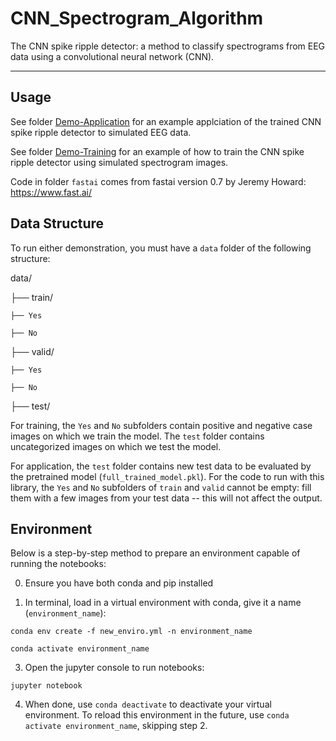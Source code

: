 # CNN_Spectrogram_Algorithm

The CNN spike ripple detector: a method to classify spectrograms from EEG data using a convolutional neural network (CNN).

----

## Usage

See folder [Demo-Application](./Demo-Application) for an example applciation of the trained CNN spike ripple detector to simulated EEG data.

See folder [Demo-Training](./Demo-Training) for an example of how to train the CNN spike ripple detector using simulated spectrogram images.

Code in folder `fastai` comes from fastai version 0.7 by Jeremy Howard: https://www.fast.ai/

## Data Structure

To run either demonstration, you must have a `data` folder of the following structure:

data/

├── train/

    ├── Yes
	
    ├── No
	
├── valid/

    ├── Yes
	
    ├── No
	
├── test/

For training, the `Yes` and `No` subfolders contain positive and negative case images on which we train the model. The `test` folder contains uncategorized images on which we test the model.

For application, the `test` folder contains new test data to be evaluated by the pretrained model (`full_trained_model.pkl`). For the code to run with this library, the `Yes` and `No` subfolders of `train` and `valid` cannot be empty: fill them with a few images from your test data -- this will not affect the output.

## Environment

Below is a step-by-step method to prepare an environment capable of running the notebooks:

0. Ensure you have both conda and pip installed

1. In terminal, load in a virtual environment with conda, give it a name (`environment_name`):

`conda env create -f new_enviro.yml -n environment_name`

`conda activate environment_name`

3. Open the jupyter console to run notebooks:

`jupyter notebook` 

4. When done, use `conda deactivate` to deactivate your virtual environment. To reload this environment in the future, use `conda activate environment_name`, skipping step 2.
